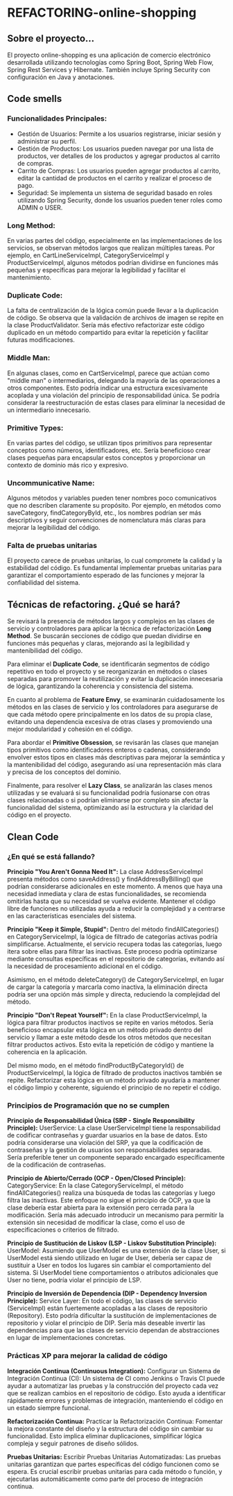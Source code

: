# REFACTORING-online-shopping

## Sobre el proyecto...
El proyecto online-shopping es una aplicación de comercio electrónico desarrollada utilizando tecnologías como Spring Boot, Spring Web Flow, Spring Rest Services y Hibernate. También incluye Spring Security con configuración en Java y anotaciones.

## Code smells
### Funcionalidades Principales:
* Gestión de Usuarios: Permite a los usuarios registrarse, iniciar sesión y administrar su perfil.
* Gestión de Productos: Los usuarios pueden navegar por una lista de productos, ver detalles de los productos y agregar productos al carrito de compras.
* Carrito de Compras: Los usuarios pueden agregar productos al carrito, editar la cantidad de productos en el carrito y realizar el proceso de pago.
* Seguridad: Se implementa un sistema de seguridad basado en roles utilizando Spring Security, donde los usuarios pueden tener roles como ADMIN o USER.
### Long Method:
En varias partes del código, especialmente en las implementaciones de los servicios, se observan métodos largos que realizan múltiples tareas. Por ejemplo, en CartLineServiceImpl, CategoryServiceImpl y ProductServiceImpl, algunos métodos podrían dividirse en funciones más pequeñas y específicas para mejorar la legibilidad y facilitar el mantenimiento.

### Duplicate Code:
La falta de centralización de la lógica común puede llevar a la duplicación de código. Se observa que la validación de archivos de imagen se repite en la clase ProductValidator. Sería más efectivo refactorizar este código duplicado en un método compartido para evitar la repetición y facilitar futuras modificaciones.

### Middle Man:
En algunas clases, como en CartServiceImpl, parece que actúan como "middle man" o intermediarios, delegando la mayoría de las operaciones a otros componentes. Esto podría indicar una estructura excesivamente acoplada y una violación del principio de responsabilidad única. Se podría considerar la reestructuración de estas clases para eliminar la necesidad de un intermediario innecesario.

### Primitive Types:
En varias partes del código, se utilizan tipos primitivos para representar conceptos como números, identificadores, etc. Sería beneficioso crear clases pequeñas para encapsular estos conceptos y proporcionar un contexto de dominio más rico y expresivo.

### Uncommunicative Name:
Algunos métodos y variables pueden tener nombres poco comunicativos que no describen claramente su propósito. Por ejemplo, en métodos como saveCategory, findCategoryById, etc., los nombres podrían ser más descriptivos y seguir convenciones de nomenclatura más claras para mejorar la legibilidad del código.

### Falta de pruebas unitarias
El proyecto carece de pruebas unitarias, lo cual compromete la calidad y la estabilidad del código. Es fundamental implementar pruebas unitarias para garantizar el comportamiento esperado de las funciones y mejorar la confiabilidad del sistema.

## Técnicas de refactoring. ¿Qué se hará?

Se revisará la presencia de métodos largos y complejos en las clases de servicio y controladores para aplicar la técnica de refactorización **Long Method**. Se buscarán secciones de código que puedan dividirse en funciones más pequeñas y claras, mejorando así la legibilidad y mantenibilidad del código.

Para eliminar el **Duplicate Code**, se identificarán segmentos de código repetitivo en todo el proyecto y se reorganizarán en métodos o clases separadas para promover la reutilización y evitar la duplicación innecesaria de lógica, garantizando la coherencia y consistencia del sistema.

En cuanto al problema de **Feature Envy**, se examinarán cuidadosamente los métodos en las clases de servicio y los controladores para asegurarse de que cada método opere principalmente en los datos de su propia clase, evitando una dependencia excesiva de otras clases y promoviendo una mejor modularidad y cohesión en el código.

Para abordar el **Primitive Obsession**, se revisarán las clases que manejan tipos primitivos como identificadores enteros o cadenas, considerando envolver estos tipos en clases más descriptivas para mejorar la semántica y la mantenibilidad del código, asegurando así una representación más clara y precisa de los conceptos del dominio.

Finalmente, para resolver el **Lazy Class**, se analizarán las clases menos utilizadas y se evaluará si su funcionalidad podría fusionarse con otras clases relacionadas o si podrían eliminarse por completo sin afectar la funcionalidad del sistema, optimizando así la estructura y la claridad del código en el proyecto.

## Clean Code

### ¿En qué se está fallando?

**Principio "You Aren't Gonna Need It":**
La clase AddressServiceImpl presenta métodos como saveAddress() y findAddressByBilling() que podrían considerarse adicionales en este momento. A menos que haya una necesidad inmediata y clara de estas funcionalidades, se recomienda omitirlas hasta que su necesidad se vuelva evidente. Mantener el código libre de funciones no utilizadas ayuda a reducir la complejidad y a centrarse en las características esenciales del sistema.

**Principio "Keep it Simple, Stupid":**
Dentro del método findAllCategories() en CategoryServiceImpl, la lógica de filtrado de categorías activas podría simplificarse. Actualmente, el servicio recupera todas las categorías, luego itera sobre ellas para filtrar las inactivas. Este proceso podría optimizarse mediante consultas específicas en el repositorio de categorías, evitando así la necesidad de procesamiento adicional en el código.

Asimismo, en el método deleteCategory() de CategoryServiceImpl, en lugar de cargar la categoría y marcarla como inactiva, la eliminación directa podría ser una opción más simple y directa, reduciendo la complejidad del método.

**Principio "Don't Repeat Yourself":**
En la clase ProductServiceImpl, la lógica para filtrar productos inactivos se repite en varios métodos. Sería beneficioso encapsular esta lógica en un método privado dentro del servicio y llamar a este método desde los otros métodos que necesitan filtrar productos activos. Esto evita la repetición de código y mantiene la coherencia en la aplicación.

Del mismo modo, en el método findProductByCategoryId() de ProductServiceImpl, la lógica de filtrado de productos inactivos también se repite. Refactorizar esta lógica en un método privado ayudaría a mantener el código limpio y coherente, siguiendo el principio de no repetir el código.

### Principios de Programación que no se cumplen
**Principio de Responsabilidad Única (SRP - Single Responsibility Principle):**
UserService: La clase UserServiceImpl tiene la responsabilidad de codificar contraseñas y guardar usuarios en la base de datos. Esto podría considerarse una violación del SRP, ya que la codificación de contraseñas y la gestión de usuarios son responsabilidades separadas. Sería preferible tener un componente separado encargado específicamente de la codificación de contraseñas.

**Principio de Abierto/Cerrado (OCP - Open/Closed Principle):**
CategoryService: En la clase CategoryServiceImpl, el método findAllCategories() realiza una búsqueda de todas las categorías y luego filtra las inactivas. Este enfoque no sigue el principio de OCP, ya que la clase debería estar abierta para la extensión pero cerrada para la modificación. Sería más adecuado introducir un mecanismo para permitir la extensión sin necesidad de modificar la clase, como el uso de especificaciones o criterios de filtrado.

**Principio de Sustitución de Liskov (LSP - Liskov Substitution Principle):**
UserModel: Asumiendo que UserModel es una extensión de la clase User, si UserModel está siendo utilizado en lugar de User, debería ser capaz de sustituir a User en todos los lugares sin cambiar el comportamiento del sistema. Si UserModel tiene comportamientos o atributos adicionales que User no tiene, podría violar el principio de LSP.

**Principio de Inversión de Dependencia (DIP - Dependency Inversion Principle):**
Service Layer: En todo el código, las clases de servicio (ServiceImpl) están fuertemente acopladas a las clases de repositorio (Repository). Esto podría dificultar la sustitución de implementaciones de repositorio y violar el principio de DIP. Sería más deseable invertir las dependencias para que las clases de servicio dependan de abstracciones en lugar de implementaciones concretas.

### Prácticas XP para mejorar la calidad de código

**Integración Continua (Continuous Integration):**
Configurar un Sistema de Integración Continua (CI): Un sistema de CI como Jenkins o Travis CI puede ayudar a automatizar las pruebas y la construcción del proyecto cada vez que se realizan cambios en el repositorio de código. Esto ayuda a identificar rápidamente errores y problemas de integración, manteniendo el código en un estado siempre funcional.

**Refactorización Continua:**
Practicar la Refactorización Continua: Fomentar la mejora constante del diseño y la estructura del código sin cambiar su funcionalidad. Esto implica eliminar duplicaciones, simplificar lógica compleja y seguir patrones de diseño sólidos.

**Pruebas Unitarias:**
Escribir Pruebas Unitarias Automatizadas: Las pruebas unitarias garantizan que partes específicas del código funcionen como se espera. Es crucial escribir pruebas unitarias para cada método o función, y ejecutarlas automáticamente como parte del proceso de integración continua.

